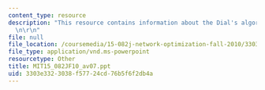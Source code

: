 ```yaml
---
content_type: resource
description: "This resource contains information about the Dial's algorithm.\r\n\r\
  \n\r\n"
file: null
file_location: /coursemedia/15-082j-network-optimization-fall-2010/3303e3323038f57724cd76b5f6f2db4a_MIT15_082JF10_av07.ppt
file_type: application/vnd.ms-powerpoint
resourcetype: Other
title: MIT15_082JF10_av07.ppt
uid: 3303e332-3038-f577-24cd-76b5f6f2db4a
---
```

